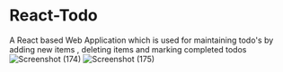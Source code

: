 # React-Todo
A React based Web Application which is used for maintaining todo's  by adding new items , deleting items and marking completed todos
![Screenshot (174)](https://github.com/aditibanerji/React-Todo/assets/100026160/7cf903c7-5e52-4b5a-81ee-40b4e457ea84)
![Screenshot (175)](https://github.com/aditibanerji/React-Todo/assets/100026160/3867f1aa-8226-4cbf-a3a2-8e6c62101283)
